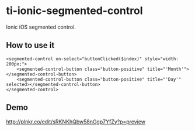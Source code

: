 # ti-ionic-segmented-control
Ionic iOS segmented control.

## How to use it
```
<segmented-control on-select="buttonClicked($index)" style="width: 200px;">
    <segmented-control-button class="button-positive" title="'Month'"></segmented-control-button>
    <segmented-control-button class="button-positive" title="'Day'" selected></segmented-control-button>
</segmented-control>
```

## Demo
http://plnkr.co/edit/sRKNKhQbw58nGgp7YfZy?p=preview